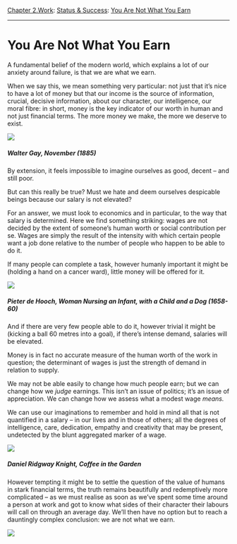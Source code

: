 [Chapter 2.Work](https://www.theschooloflife.com/thebookoflife/category/work/): [Status & Success](https://www.theschooloflife.com/thebookoflife/category/work/status-and-success/): [You Are Not What You Earn](https://www.theschooloflife.com/thebookoflife/you-are-not-what-you-earn/)

* * *

# You Are Not What You Earn

A fundamental belief of the modern world, which explains a lot of our anxiety around failure, is that we are what we earn.

When we say this, we mean something very particular: not just that it’s nice to have a lot of money but that our income is the source of information, crucial, decisive information, about our character, our intelligence, our moral fibre: in short, money is the key indicator of our worth in human and not just financial terms. The more money we make, the more we deserve to exist.

![](http://www.19thc-artworldwide.org/images/stories/spring_13/reviews/whit-gay03.jpg)

##### Walter Gay, _November_&nbsp;(1885)

By extension, it feels impossible to imagine ourselves as good, decent – and still poor.

But can this really be true? Must we hate and deem ourselves despicable beings because our salary is not elevated?

For an answer, we must look to economics and in particular, to the way that salary is determined. Here we find something striking: wages are not decided by the extent of someone’s human worth or social contribution per se. Wages are simply the result of the intensity with which certain people want a job done relative to the number of people who happen to be able to do it.

If many people can complete a task, however humanly important it might be (holding a hand on a cancer ward), little money will be offered for it.

![](https://s-media-cache-ak0.pinimg.com/736x/78/61/7f/78617f28b6edef44eb93e55c8dc0e2b5.jpg)

##### Pieter de Hooch, _Woman Nursing an Infant, with a Child and a Dog_ (1658-60)

And if there are very few people able to do it, however trivial it might be (kicking a ball 60 metres into a goal), if there’s intense demand, salaries will be elevated.

Money is in fact no accurate measure of the human worth of the work in question; the determinant of wages is just the strength of demand in relation to supply.

We may not be able easily to change how much people earn; but we can change how we _judge_ earnings. This isn’t an issue of politics; it’s an issue of appreciation. We can change how we assess what a modest wage _means._

We can use our imaginations to remember and hold in mind all that is not quantified in a salary – in our lives and in those of others; all the degrees of intelligence, care, dedication, empathy and creativity that may be present, undetected by the blunt aggregated marker of a wage.

![](http://momentsjournal.com/wp-content/uploads/2015/06/Daniel_Ridgway_Knight_Painting_Coffee_in_the_garden.jpg)

##### Daniel Ridgway Knight, _Coffee in the Garden_

However tempting it might be to settle the question of the value of humans in stark financial terms, the truth remains beautifully and redemptively more complicated – as we must realise as soon as we’ve spent some time around a person at work and got to know what sides of their character their labours will call on through an average day. We’ll then have no option but to reach a dauntingly complex conclusion: we are not what we earn.

[![](https://img.youtube.com/vi/_RO0YjXM51c/0.jpg)](https://www.youtube.com/embed/_RO0YjXM51c '')
